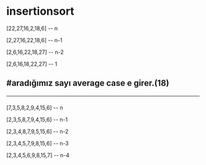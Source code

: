 # insertionsort

[22,27,16,2,18,6] -- n</p>
[2,27,16,22,18,6] -- n-1</p>
[2,6,16,22,18,27] -- n-2</p>
[2,6,16,18,22,27] -- 1</p>

#aradığımız sayı average case e girer.(18)<hr />
----------------------------------
[7,3,5,8,2,9,4,15,6] -- n</p>
[2,3,5,8,7,9,4,15,6] -- n-1</p>
[2,3,4,8,7,9,5,15,6] -- n-2</p>
[2,3,4,5,7,9,8,15,6] -- n-3</p>
[2,3,4,5,6,9,8,15,7] -- n-4</p>


